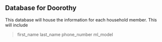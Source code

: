 ## Database for Doorothy
This database will house the information for each household member. 
This will include
> first_name
> last_name
> phone_number
> ml_model